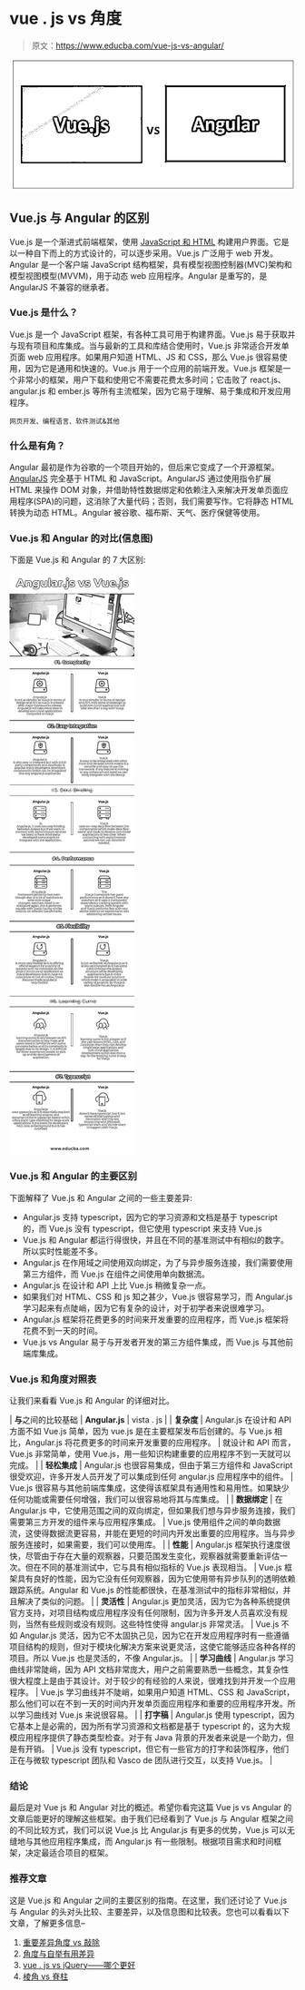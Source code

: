 # vue . js vs 角度

> 原文：<https://www.educba.com/vue-js-vs-angular/>

![Vue.js vs Angular](img/3c288690561e367095fcd7af3e13ee4c.png)



## Vue.js 与 Angular 的区别

Vue.js 是一个渐进式前端框架，使用 [JavaScript 和 HTML](https://www.educba.com/html-vs-javascript/) 构建用户界面。它是以一种自下而上的方式设计的，可以逐步采用。Vue.js 广泛用于 web 开发。Angular 是一个客户端 JavaScript 结构框架，具有模型视图控制器(MVC)架构和模型视图模型(MVVM)，用于动态 web 应用程序。Angular 是重写的，是 AngularJS 不兼容的继承者。

### Vue.js 是什么？

Vue.js 是一个 JavaScript 框架，有各种工具可用于构建界面。Vue.js 易于获取并与现有项目和库集成。当与最新的工具和库结合使用时，Vue.js 非常适合开发单页面 web 应用程序。如果用户知道 HTML、JS 和 CSS，那么 Vue.js 很容易使用，因为它是通用和快速的。Vue.js 用于一个应用的前端开发。Vue.js 框架是一个非常小的框架，用户下载和使用它不需要花费太多时间；它击败了 react.js、angular.js 和 ember.js 等所有主流框架，因为它易于理解、易于集成和开发应用程序。

<small>网页开发、编程语言、软件测试&其他</small>

### 什么是有角？

Angular 最初是作为谷歌的一个项目开始的，但后来它变成了一个开源框架。 [AngularJS](https://www.educba.com/what-is-angularjs/) 完全基于 HTML 和 JavaScript。AngularJS 通过使用指令扩展 HTML 来操作 DOM 对象，并借助特性数据绑定和依赖注入来解决开发单页面应用程序(SPA)的问题，这消除了大量代码；否则，我们需要写作。它将静态 HTML 转换为动态 HTML。Angular 被谷歌、福布斯、天气、医疗保健等使用。

### Vue.js 和 Angular 的对比(信息图)

下面是 Vue.js 和 Angular 的 7 大区别:

![Vue.js vs Angular Infographics](img/042e70ad2d5bba708b154429aba26a50.png)



### Vue.js 和 Angular 的主要区别

下面解释了 Vue.js 和 Angular 之间的一些主要差异:

*   Angular.js 支持 typescript，因为它的学习资源和文档是基于 typescript 的，而 Vue.js 没有 typescript，但它使用 typescript 来支持 Vue.js
*   Vue.js 和 Angular 都运行得很快，并且在不同的基准测试中有相似的数字。所以实时性能差不多。
*   Angular.js 在作用域之间使用双向绑定，为了与异步服务连接，我们需要使用第三方组件，而 Vue.js 在组件之间使用单向数据流。
*   Angular.js 在设计和 API 上比 Vue.js 稍微复杂一点。
*   如果我们对 HTML、CSS 和 js 知之甚少，Vue.js 很容易学习，而 Angular.js 学习起来有点陡峭，因为它有复杂的设计，对于初学者来说很难学习。
*   Angular.js 框架将花费更多的时间来开发重要的应用程序，而 Vue.js 框架将花费不到一天的时间。
*   Vue.js vs Angular 易于与开发者开发的第三方组件集成，而 Vue.js 与其他前端库集成。

### Vue.js 和角度对照表

让我们来看看 Vue.js 和 Angular 的详细对比。

| **与**之间的比较基础 | **Angular.js** | vista . js |
| **复杂度** | Angular.js 在设计和 API 方面不如 Vue.js 简单，因为 vue.js 是在主要框架发布后创建的。与 Vue.js 相比，Angular.js 将花费更多的时间来开发重要的应用程序。 | 就设计和 API 而言，Vue.js 非常简单，使用 Vue.js，用一些知识构建重要的应用程序不到一天就可以完成。 |
| **轻松集成** | Angular.js 也很容易集成，但由于第三方组件和 JavaScript 很受欢迎，许多开发人员开发了可以集成到任何 angular.js 应用程序中的组件。 | Vue.js 很容易与其他前端库集成，这使得该框架具有通用性和易用性。如果缺少任何功能或需要任何增强，我们可以很容易地将其与库集成。 |
| **数据绑定** | 在 Angular.js 中，它使用范围之间的双向绑定，但如果我们想与异步服务连接，我们需要第三方开发的组件来与应用程序集成。 | Vue.js 使用组件之间的单向数据流，这使得数据流更容易，并能在更短的时间内开发出重要的应用程序。当与异步服务连接时，如果需要，我们可以使用库。 |
| **性能** | Angular.js 框架执行速度很快，尽管由于存在大量的观察器，只要范围发生变化，观察器就需要重新评估一次。但在不同的基准测试中，它与具有相似指标的 Vue.js 表现相当。 | Vue.js 框架具有良好的性能，因为它没有任何观察器，因为它使用带有异步队列的透明依赖跟踪系统。Angular 和 Vue.js 的性能都很快，在基准测试中的指标非常相似，并且解决了类似的问题。 |
| **灵活性** | Angular.js 更加灵活，因为它为各种系统提供官方支持，对项目结构或应用程序没有任何限制，因为许多开发人员喜欢没有规则，当然有些规则或没有规则。这些特性使得 angular.js 非常灵活。 | Vue.js 不如 Angular.js 灵活，因为它不太固执己见，因为它在开发应用程序时有一些遵循项目结构的规则，但对于模块化解决方案来说更灵活，这使它能够适应各种各样的项目。所以 Vue.js 也是灵活的，不像 Angular.js。 |
| **学习曲线** | Angular.js 学习曲线非常陡峭，因为 API 文档非常庞大，用户之前需要熟悉一些概念，其复杂性很大程度上是由于其设计。对于较少的有经验的人来说，很难找到并开发一个应用程序。 | Vue.js 学习曲线并不陡峭，如果用户知道 HTML、CSS 和 JavaScript，那么他们可以在不到一天的时间内开发单页面应用程序和重要的应用程序开发。所以学习曲线对 Vue.js 来说很容易。 |
| **打字稿** | Angular.js 使用 typescript，因为它基本上是必需的，因为所有学习资源和文档都是基于 typescript 的，这为大规模应用程序提供了静态类型检查。对于有 Java 背景的开发者来说是一个助力，但是有开销。 | Vue.js 没有 typescript，但它有一些官方的打字和装饰程序，他们正在与微软 typescript 团队和 Vasco de 团队进行交互，以支持 Vue.js。 |

### 结论

最后是对 Vue js 和 Angular 对比的概述。希望你看完这篇 Vue js vs Angular 的文章后能更好的理解这些框架。由于我们已经看到了 Vue.js 与 Angular 框架之间的不同比较方式，我们可以说 Vue.js 比 Angular.js 有更多的优势，Vue.js 可以无缝地与其他应用程序集成，而 Angular.js 有一些限制。根据项目需求和时间框架，决定最适合项目的框架。

### 推荐文章

这是 Vue.js 和 Angular 之间的主要区别的指南。在这里，我们还讨论了 Vue.js 与 Angular 的头对头比较、主要差异，以及信息图和比较表。您也可以看看以下文章，了解更多信息–

1.  [重要差异角度 vs 敲除](https://www.educba.com/angular-vs-knockout/)
2.  [角度与自举有用差异](https://www.educba.com/angular-vs-bootstrap/)
3.  [vue . js vs jQuery——哪个更好](https://www.educba.com/vue-js-vs-jquery/)
4.  [棱角 vs 脊柱](https://www.educba.com/angular-vs-backbone/)





